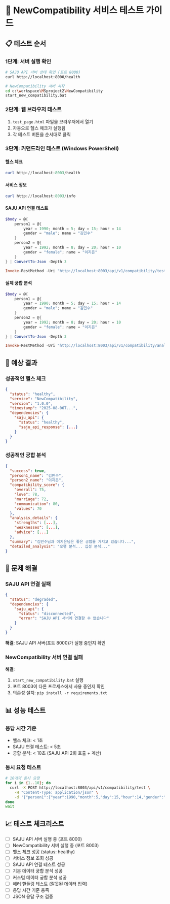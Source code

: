 # 🧪 NewCompatibility 서비스 테스트 가이드

## 📋 테스트 순서

### 1단계: 서버 실행 확인

```bash
# SAJU API 서버 상태 확인 (포트 8000)
curl http://localhost:8000/health

# NewCompatibility 서버 시작
cd c:\workspace\MSproject2\NewCompatibility
start_new_compatibility.bat
```

### 2단계: 웹 브라우저 테스트

1. `test_page.html` 파일을 브라우저에서 열기
2. 자동으로 헬스 체크가 실행됨
3. 각 테스트 버튼을 순서대로 클릭

### 3단계: 커맨드라인 테스트 (Windows PowerShell)

#### 헬스 체크

```powershell
curl http://localhost:8003/health
```

#### 서비스 정보

```powershell
curl http://localhost:8003/info
```

#### SAJU API 연결 테스트

```powershell
$body = @{
    person1 = @{
        year = 1990; month = 5; day = 15; hour = 14
        gender = "male"; name = "김민수"
    }
    person2 = @{
        year = 1992; month = 8; day = 20; hour = 10
        gender = "female"; name = "이지은"
    }
} | ConvertTo-Json -Depth 3

Invoke-RestMethod -Uri "http://localhost:8003/api/v1/compatibility/test" -Method POST -Body $body -ContentType "application/json"
```

#### 실제 궁합 분석

```powershell
$body = @{
    person1 = @{
        year = 1990; month = 5; day = 15; hour = 14
        gender = "male"; name = "김민수"
    }
    person2 = @{
        year = 1992; month = 8; day = 20; hour = 10
        gender = "female"; name = "이지은"
    }
} | ConvertTo-Json -Depth 3

Invoke-RestMethod -Uri "http://localhost:8003/api/v1/compatibility/analyze" -Method POST -Body $body -ContentType "application/json"
```

## 🎯 예상 결과

### 성공적인 헬스 체크

```json
{
  "status": "healthy",
  "service": "NewCompatibility",
  "version": "1.0.0",
  "timestamp": "2025-08-06T...",
  "dependencies": {
    "saju_api": {
      "status": "healthy",
      "saju_api_response": {...}
    }
  }
}
```

### 성공적인 궁합 분석

```json
{
  "success": true,
  "person1_name": "김민수",
  "person2_name": "이지은",
  "compatibility_score": {
    "overall": 75,
    "love": 78,
    "marriage": 72,
    "communication": 80,
    "values": 70
  },
  "analysis_details": {
    "strengths": [...],
    "weaknesses": [...],
    "advice": [...]
  },
  "summary": "김민수님과 이지은님은 좋은 궁합을 가지고 있습니다...",
  "detailed_analysis": "오행 분석... 십성 분석..."
}
```

## 🚨 문제 해결

### SAJU API 연결 실패

```json
{
  "status": "degraded",
  "dependencies": {
    "saju_api": {
      "status": "disconnected",
      "error": "SAJU API 서버에 연결할 수 없습니다"
    }
  }
}
```

**해결**: SAJU API 서버(포트 8000)가 실행 중인지 확인

### NewCompatibility 서버 연결 실패

**해결**:

1. `start_new_compatibility.bat` 실행
2. 포트 8003이 다른 프로세스에서 사용 중인지 확인
3. 의존성 설치: `pip install -r requirements.txt`

## 📊 성능 테스트

### 응답 시간 기준

- 헬스 체크: < 1초
- SAJU 연결 테스트: < 5초
- 궁합 분석: < 10초 (SAJU API 2회 호출 + 계산)

### 동시 요청 테스트

```bash
# 10개의 동시 요청
for i in {1..10}; do
  curl -X POST http://localhost:8003/api/v1/compatibility/test \
    -H "Content-Type: application/json" \
    -d '{"person1":{"year":1990,"month":5,"day":15,"hour":14,"gender":"male","name":"테스트'$i'"},"person2":{"year":1992,"month":8,"day":20,"hour":10,"gender":"female","name":"테스트2"}}' &
done
wait
```

## 📈 테스트 체크리스트

- [ ] SAJU API 서버 실행 중 (포트 8000)
- [ ] NewCompatibility 서버 실행 중 (포트 8003)
- [ ] 헬스 체크 성공 (status: healthy)
- [ ] 서비스 정보 조회 성공
- [ ] SAJU API 연결 테스트 성공
- [ ] 기본 데이터 궁합 분석 성공
- [ ] 커스텀 데이터 궁합 분석 성공
- [ ] 에러 핸들링 테스트 (잘못된 데이터 입력)
- [ ] 응답 시간 기준 충족
- [ ] JSON 응답 구조 검증
